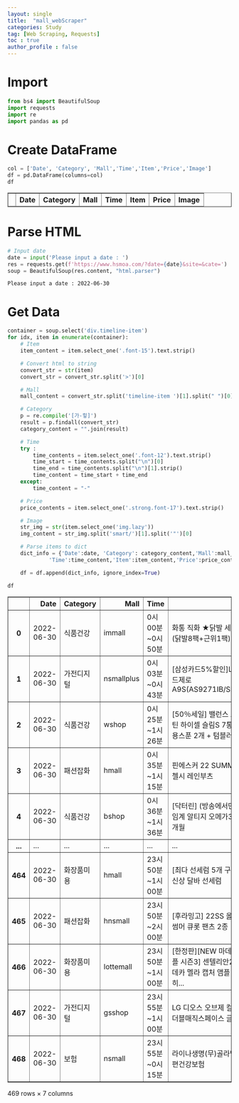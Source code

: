 ```yaml
---
layout: single
title:  "mall_webScraper"
categories: Study
tag: [Web Scraping, Requests]
toc : true
author_profile : false
---
```



# Import


```python
from bs4 import BeautifulSoup
import requests
import re
import pandas as pd
```

# Create DataFrame


```python
col = ['Date', 'Category', 'Mall','Time','Item','Price','Image']
df = pd.DataFrame(columns=col)
df
```




<div>
<style scoped>
    .dataframe tbody tr th:only-of-type {
        vertical-align: middle;
    }

    .dataframe tbody tr th {
        vertical-align: top;
    }
    
    .dataframe thead th {
        text-align: right;
    }
</style>
<table border="1" class="dataframe">
  <thead>
    <tr style="text-align: right;">
      <th></th>
      <th>Date</th>
      <th>Category</th>
      <th>Mall</th>
      <th>Time</th>
      <th>Item</th>
      <th>Price</th>
      <th>Image</th>
    </tr>
  </thead>
  <tbody>
  </tbody>
</table>
</div>



# Parse HTML


```python
# Input date
date = input('Please input a date : ')
res = requests.get(f'https://www.hsmoa.com/?date={date}&site=&cate=')
soup = BeautifulSoup(res.content, "html.parser")
```

    Please input a date : 2022-06-30


# Get Data


```python
container = soup.select('div.timeline-item')
for idx, item in enumerate(container):
    # Item
    item_content = item.select_one('.font-15').text.strip()

    # Convert html to string    
    convert_str = str(item)
    convert_str = convert_str.split('>')[0]

    # Mall
    mall_content = convert_str.split('timeline-item ')[1].split(" ")[0]

    # Category
    p = re.compile('[가-힣]')
    result = p.findall(convert_str)
    category_content = "".join(result)

    # Time
    try :
        time_contents = item.select_one('.font-12').text.strip()
        time_start = time_contents.split("\n")[0]
        time_end = time_contents.split("\n")[1].strip()
        time_content = time_start + time_end
    except:
        time_content = "-"

    # Price
    price_contents = item.select_one('.strong.font-17').text.strip()

    # Image
    str_img = str(item.select_one('img.lazy'))
    img_content = str_img.split('smart/')[1].split('"')[0]

    # Parse items to dict
    dict_info = {'Date':date, 'Category': category_content,'Mall':mall_content,
             'Time':time_content,'Item':item_content,'Price':price_contents,'Image':img_content}

    df = df.append(dict_info, ignore_index=True)

df
```




<div>
<style scoped>
    .dataframe tbody tr th:only-of-type {
        vertical-align: middle;
    }

    .dataframe tbody tr th {
        vertical-align: top;
    }
    
    .dataframe thead th {
        text-align: right;
    }
</style>
<table border="1" class="dataframe">
  <thead>
    <tr style="text-align: right;">
      <th></th>
      <th>Date</th>
      <th>Category</th>
      <th>Mall</th>
      <th>Time</th>
      <th>Item</th>
      <th>Price</th>
      <th>Image</th>
    </tr>
  </thead>
  <tbody>
    <tr>
      <th>0</th>
      <td>2022-06-30</td>
      <td>식품건강</td>
      <td>immall</td>
      <td>0시 00분 ~0시 50분</td>
      <td>화통 직화 ★닭발 세트★ (닭발8팩+근위1팩)</td>
      <td>39,900원</td>
      <td>http://cdn.image.buzzni.com/2022/06/21/w08NEO7...</td>
    </tr>
    <tr>
      <th>1</th>
      <td>2022-06-30</td>
      <td>가전디지털</td>
      <td>nsmallplus</td>
      <td>0시 03분 ~0시 43분</td>
      <td>[삼성카드5%할인]LG 코드제로 A9S(AS9271IB/SB/VB)</td>
      <td>699,000원</td>
      <td>http://cdn.image.buzzni.com/2022/05/12/cD4oCoZ...</td>
    </tr>
    <tr>
      <th>2</th>
      <td>2022-06-30</td>
      <td>식품건강</td>
      <td>wshop</td>
      <td>0시 25분 ~1시 26분</td>
      <td>[50％세일] 밸런스 프로틴 하이셀 슬림S 7통 + 전용스푼 2개 + 텀블러</td>
      <td>98,000원</td>
      <td>http://cdn.image.buzzni.com/2022/01/21/a8gbwvJ...</td>
    </tr>
    <tr>
      <th>3</th>
      <td>2022-06-30</td>
      <td>패션잡화</td>
      <td>hmall</td>
      <td>0시 35분 ~1시 15분</td>
      <td>핀에스커 22 SUMMER 첼시 레인부츠</td>
      <td>59,000원</td>
      <td>http://cdn.image.buzzni.com/2022/06/24/aR6Gen0...</td>
    </tr>
    <tr>
      <th>4</th>
      <td>2022-06-30</td>
      <td>식품건강</td>
      <td>bshop</td>
      <td>0시 36분 ~1시 36분</td>
      <td>[닥터린] (방송에서만) 초임계 알티지 오메가3 18개월</td>
      <td>177,300원</td>
      <td>http://cdn.image.buzzni.com/2021/08/13/V3abKC8...</td>
    </tr>
    <tr>
      <th>...</th>
      <td>...</td>
      <td>...</td>
      <td>...</td>
      <td>...</td>
      <td>...</td>
      <td>...</td>
      <td>...</td>
    </tr>
    <tr>
      <th>464</th>
      <td>2022-06-30</td>
      <td>화장품미용</td>
      <td>hmall</td>
      <td>23시 50분 ~1시 00분</td>
      <td>[최다 선세럼 5개 구성] 최신상 달바 선세럼</td>
      <td>79,900원</td>
      <td>http://cdn.image.buzzni.com/2022/05/18/6uzt0Ke...</td>
    </tr>
    <tr>
      <th>465</th>
      <td>2022-06-30</td>
      <td>패션잡화</td>
      <td>hnsmall</td>
      <td>23시 50분 ~2시 00분</td>
      <td>[후라밍고] 22SS 올데이 썸머 큐롯 팬츠 2종</td>
      <td>44,100원</td>
      <td>http://cdn.image.buzzni.com/2022/06/30/Rklc7O4...</td>
    </tr>
    <tr>
      <th>466</th>
      <td>2022-06-30</td>
      <td>화장품미용</td>
      <td>lottemall</td>
      <td>23시 50분 ~1시 00분</td>
      <td>[한정판][NEW 마데카 앰플 시즌3] 센텔리안24 마데카 멜라 캡처 앰플 프로 히...</td>
      <td>188,000원</td>
      <td>http://cdn.image.buzzni.com/2022/06/27/6vGUkSb...</td>
    </tr>
    <tr>
      <th>467</th>
      <td>2022-06-30</td>
      <td>가전디지털</td>
      <td>gsshop</td>
      <td>23시 55분 ~1시 00분</td>
      <td>LG 디오스 오브제 컬렉션 더블매직스페이스 글라스</td>
      <td>3,890,000원</td>
      <td>http://cdn.image.buzzni.com/2022/06/13/i7wkcys...</td>
    </tr>
    <tr>
      <th>468</th>
      <td>2022-06-30</td>
      <td>보험</td>
      <td>nsmall</td>
      <td>23시 55분 ~0시 15분</td>
      <td>라이나생명(무)골라담는간편건강보험</td>
      <td>상담/렌탈</td>
      <td>http://cdn.m.ui.hsmoa.com/media/insu1/nsmall.png</td>
    </tr>
  </tbody>
</table>
<p>469 rows × 7 columns</p>
</div>


